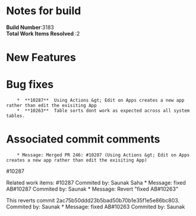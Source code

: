 # Notes for build
**Build Number**:3183   
**Total Work Items Resolved** :2

#  New Features

#  Bug fixes
        *  **10287**  Using Actions &gt; Edit on Apps creates a new app rather than edit the exisiting App
        *  **10263**  Table sorts dont work as expected across all system tables.


#  Associated commit comments
        * Message: Merged PR 246: #10287 (Using Actions &gt; Edit on Apps creates a new app rather than edit the exisiting App)

#10287

Related work items: #10287   Commited by: Saunak Saha
        * Message: fixed AB#10287   Commited by: Saunak
        * Message: Revert &quot;fixed AB#10263&quot;

This reverts commit 2ac75b50ddd23b5bad50b70b1e35f1e5e86bc803.   Commited by: Saunak
        * Message: fixed AB#10263   Commited by: Saunak
